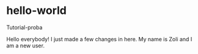 # hello-world
Tutorial-proba

Hello everybody! I just made a few changes in here.
My name is Zoli and I am a new user.
